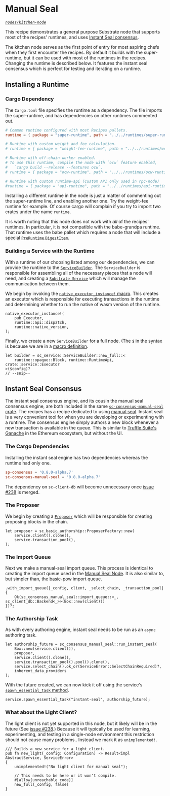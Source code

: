 # Manual Seal
*[`nodes/kitchen-node`](https://github.com/substrate-developer-hub/recipes/tree/master/nodes/kitchen-node)*

This recipe demonstrates a general purpose Substrate node that supports most of the recipes' runtimes, and uses [Instant Seal consensus](https://substrate.dev/rustdocs/v2.0.0-alpha.8/sc_consensus_manual_seal/index.html).

The kitchen node serves as the first point of entry for most aspiring chefs when they first encounter the recipes. By default it builds with the super-runtime, but it can be used with most of the runtimes in the recipes. Changing the runtime is described below. It features the instant seal consensus which is perfect for testing and iterating on a runtime.

## Installing a Runtime

### Cargo Dependency

The `Cargo.toml` file specifies the runtime as a dependency. The file imports the super-runtime, and has dependencies on other runtimes commented out.

```toml
# Common runtime configured with most Recipes pallets.
runtime = { package = "super-runtime", path = "../../runtimes/super-runtime" }

# Runtime with custom weight and fee calculation.
# runtime = { package = "weight-fee-runtime", path = "../../runtimes/weight-fee-runtime"}

# Runtime with off-chain worker enabled.
# To use this runtime, compile the node with `ocw` feature enabled,
#   `cargo build --release --features ocw`.
# runtime = { package = "ocw-runtime", path = "../../runtimes/ocw-runtime" }

# Runtime with custom runtime-api (custom API only used in rpc-node)
#runtime = { package = "api-runtime", path = "../../runtimes/api-runtime" }
```

Installing a different runtime in the node is just a matter of commenting out the super-runtime line, and enabling another one. Try the weight-fee runtime for example. Of course cargo will complain if you try to import two crates under the name `runtime`.

It is worth noting that this node does not work with _all_ of the recipes' runtimes. In particular, it is not compatible with the babe-grandpa runtime. That runtime uses the babe pallet which requires a node that will include a special [`PreRuntime` `DigestItem`](https://substrate.dev/rustdocs/v2.0.0-alpha.8/sp_runtime/enum.DigestItem.html#variant.PreRuntime).

### Building a Service with the Runtime

With a runtime of our choosing listed among our dependencies, we can provide the runtime to the [`ServiceBuilder`](https://substrate.dev/rustdocs/v2.0.0-alpha.8/sc_service/struct.ServiceBuilder.html). The `ServiceBuilder` is responsible for assembling all of the necessary pieces that a node will need, and creating a [`Substrate Service`](https://substrate.dev/rustdocs/v2.0.0-alpha.8/sc_service/struct.Service.html) which will manage the communication between them.

We begin by invoking the [`native_executor_instance!` macro](https://substrate.dev/rustdocs/v2.0.0-alpha.8/sc_executor/macro.native_executor_instance.html). This creates an executor which is responsible for executing transactions in  the runtime and determining whether to run the native of wasm version of the runtime.

```rust_ignore
native_executor_instance!(
	pub Executor,
	runtime::api::dispatch,
	runtime::native_version,
);
```

Finally, we create a new `ServiceBuilder` for a full node. (The `$` in the syntax is because we are in a [macro definition](https://doc.rust-lang.org/book/ch19-06-macros.html).

```rust, ignore
let builder = sc_service::ServiceBuilder::new_full::<
	runtime::opaque::Block, runtime::RuntimeApi, crate::service::Executor
>($config)?
// --snip--
```

## Instant Seal Consensus

The instant seal consensus engine, and its cousin the manual seal consensus engine, are both included in the same [`sc-consensus-manual-seal` crate](https://substrate.dev/rustdocs/v2.0.0-alpha.8/sc_consensus_manual_seal/index.html). The recipes has a recipe dedicated to using [manual seal](./manual-seal.md). Instant seal is a very convenient tool for when you are developing or experimenting with a runtime. The consensus engine simply authors a new block whenever a new transaction is available in the queue. This is similar to [Truffle Suite's Ganache](https://www.trufflesuite.com/ganache) in the Ethereum ecosystem, but without the UI.

### The Cargo Dependencies

Installing the instant seal engine has two dependencies whereas the runtime had only one.

```toml
sp-consensus = '0.8.0-alpha.7'
sc-consensus-manual-seal = '0.8.0-alpha.7'
```

The dependency on `sc-client-db` will become unnecessary once [issue #238](https://github.com/substrate-developer-hub/recipes/pull/238) is merged.

### The Proposer

We begin by creating a [`Proposer`](https://substrate.dev/rustdocs/v2.0.0-alpha.8/sc_basic_authorship/struct.Proposer.html) which will be responsible for creating proposing blocks in the chain.

```rust, ignore
let proposer = sc_basic_authorship::ProposerFactory::new(
	service.client().clone(),
	service.transaction_pool(),
);
```

### The Import Queue

Next we make a manual-seal import queue. This process is identical to creating the import queue used in the [Manual Seal Node](./manual-seal.md). It is also similar to, but simpler than, the [basic-pow](./basic-pow.md) import queue.

```rust, ignore
.with_import_queue(|_config, client, _select_chain, _transaction_pool| {
	Ok(sc_consensus_manual_seal::import_queue::<_, sc_client_db::Backend<_>>(Box::new(client)))
})?;
```

### The Authorship Task

As with every authoring engine, instant seal needs to be run as an `async` authoring task.

```rust, ignore
let authorship_future = sc_consensus_manual_seal::run_instant_seal(
	Box::new(service.client()),
	proposer,
	service.client().clone(),
	service.transaction_pool().pool().clone(),
	service.select_chain().ok_or(ServiceError::SelectChainRequired)?,
	inherent_data_providers
);
```

With the future created, we can now kick it off using the service's [`spawn_essential_task` method](https://substrate.dev/rustdocs/v2.0.0-alpha.8/sc_service/struct.Service.html#method.spawn_essential_task).

```rust, ignore
service.spawn_essential_task("instant-seal", authorship_future);
```

### What about the Light Client?

The light client is not yet supported in this node, but it likely will be in the future (See [issue #238](https://github.com/substrate-developer-hub/recipes/pull/238).) Because it will typically be used for learning, experimenting, and testing in a single-node environment this restriction should not cause many problems.. Instead we mark it as `unimplemented!`.

```rust, ignore
/// Builds a new service for a light client.
pub fn new_light(_config: Configuration) -> Result<impl AbstractService, ServiceError>
{
	unimplemented!("No light client for manual seal");

	// This needs to be here or it won't compile.
	#[allow(unreachable_code)]
	new_full(_config, false)
}
```
